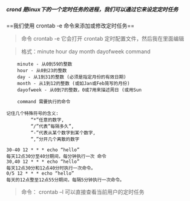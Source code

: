 ##### crond 是linux下的一个定时任务的进程，我们可以通过它来设定定时任务

==我们使用 crontab -e 命令来添加或修改定时任务==

> 命令 crontab -e 它会打开 crontab 定时配置文件，然后我在里面编辑

> 格式：minute hour day month dayofweek command 

```shell
    minute - 从0到59的整数 
    hour - 从0到23的整数 
    day - 从1到31的整数 (必须是指定月份的有效日期)
    month - 从1到12的整数 (或如Jan或Feb简写的月份)
    dayofweek - 从0到7的整数，0或7用来描述周日 (或用Sun   
    
    command 需要执行的命令
```

```
记住几个特殊符号的含义:
         “*”任意的数字,
         “/”代表”每隔多久”,
         “-”代表从某个数字到某个数字,
         “,”分开几个离散的数字
         
30-40 12 * * * echo “hello” 
每天12点30分至40分期间，每分钟执行一次 命令
30,40 12 * * * echo “hello”
每天12点30分和12点40分时执行一次命令。
0/5 12 * * * echo “hello”
每天的12点整至12点55分期间，每隔5分钟执行一次命令。

```

> 命令： crontab –l 可以直接查看当前用户的定时任务 



